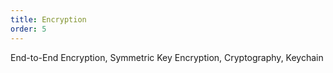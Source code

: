 ```yaml
---
title: Encryption
order: 5
---
```


End-to-End Encryption, Symmetric Key Encryption, Cryptography, Keychain